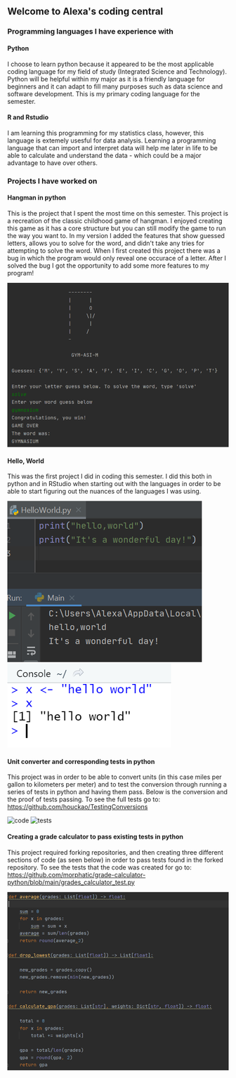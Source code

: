 ## Welcome to  Alexa's coding central 

### Programming languages I have experience with

#### Python
I choose to learn python because it appeared to be the most applicable coding language for my field of study (Integrated Science and Technology). Python will be helpful within my major as it is a friendly language for beginners and it can adapt to fill many purposes such as data science and software development. This is my primary coding language for the semester. 

#### R and Rstudio 
I am learning this programming for my statistics class, however, this language is extemely usesful for data analysis. Learning a programming language that can import and interpret data will help me later in life to be able to calculate and understand the data - which could be a major advantage to have over others.

### Projects I have worked on 
#### Hangman in python 
This is the project that I spent the most time on this semester. This project is a recreation of the classic childhood game of hangman. I enjoyed creating this game as it has a core structure but you can still modify the game to run the way you want to. In my version I added the features that show guessed letters, allows you to solve for the word, and didn't take any tries for attempting to solve the word. When I first created this project there was a bug in which the program would only reveal one occurace of a letter. After  I solved the bug I got the opportunity to add some more features to my program! 

![Hangman](FinishedHangman.PNG)


#### Hello, World
This was the first project I did in coding this semester. I did this both in python and in RStudio when starting out with the languages in order to be able to start figuring out the nuances of the languages I was using.

![helloWorld](HelloWorld.PNG)
![helloWorld](helloworldR.PNG)

#### Unit converter and corresponding tests in python 
This project was in order to be able to convert units (in this case miles per gallon to kilometers per meter) and to test the conversion through running a series of tests in python and having them pass. Below is the conversion and the proof of tests passing. To see the full tests go to: https://github.com/houckao/TestingConversions

![code](convertercode.PNG)
![tests](convertertests.PNG)

#### Creating a grade calculator to pass existing tests in python
This project required forking repositories, and then creating three different sections of code (as seen below) in order to pass tests found in the forked repository. To see the tests that the code was created for go to: https://github.com/morphatic/grade-calculator-python/blob/main/grades_calculator_test.py 

![Gradecalculation](gradecalc.PNG)

